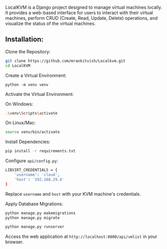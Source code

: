 LocalKVM is a Django project designed to manage virtual machines locally. It provides a web-based interface for users to interact with their virtual machines, perform CRUD (Create, Read, Update, Delete) operations, and visualize the status of the virtual machines.

## Installation:

Clone the Repository:
```bash
git clone https://github.com/mrankitvish/Localkvm.git
cd LocalKVM
```
Create a Virtual Environment:

```bashbash
python -m venv venv
```

Activate the Virtual Environment:

On Windows:
```bash
.\venv\Scripts\activate
```
On Linux/Mac:
```bash
source venv/bin/activate
```
Install Dependencies:

```bash
pip install -r requirements.txt
```
Configure `api/config.py`:

```bash
LIBVIRT_CREDENTIALS = {
    'username': 'cloud',
    'host': '192.168.29.4'
}
```
Replace `username` and `host` with your KVM machine's credentials.

Apply Database Migrations:
```bash
python manage.py makemigrations
python manage.py migrate
```

```bash
python manage.py runserver
```
Access the web application at `http://localhost:8000/api/vmlist` in your browser.